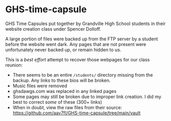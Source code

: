 # GHS-time-capsule

GHS Time Capsules put together by Grandville High School students in their website creation class under Spencer Dolloff.

A large portion of files were backed up from the FTP server by a student before the website went dark. Any pages that are not present were unfortunately never backed up, or remain hidden to us.

This is a _best effort_ attempt to recover those webpages for our class reunion:

- There seems to be an entire `/students/` directory missing from the backup. Any links to these bios will be broken.
- Music files were removed
- ghsdawgs.com was replaced in any linked pages
- Some pages may still be broken due to improper link creation. I did my best to correct _some_ of these (300+ links)
- When in doubt, view the raw files from their source: https://github.com/aav7fl/GHS-time-capsule/tree/main/vault
